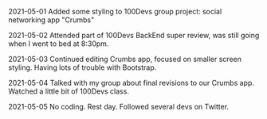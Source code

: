 2021-05-01
Added some styling to 100Devs group project: social networking app "Crumbs"

2021-05-02
Attended part of 100Devs BackEnd super review, was still going when I went to bed at 8:30pm.

2021-05-03
Continued editing Crumbs app, focused on smaller screen styling. Having lots of trouble with Bootstrap.

2021-05-04
Talked with my group about final revisions to our Crumbs app. Watched a little bit of 100Devs class.

2021-05-05
No coding. Rest day. Followed several devs on Twitter.
